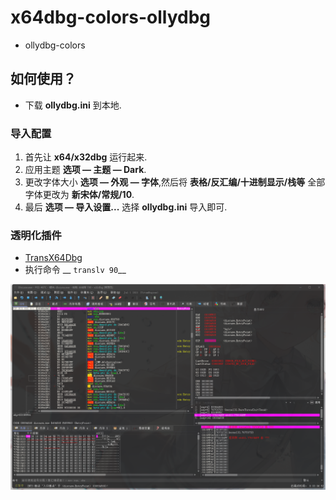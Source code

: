 # x64dbg-colors-ollydbg
- ollydbg-colors
## 如何使用？
  
- 下载 __ollydbg.ini__ 到本地.
  
### 导入配置
  
1. 首先让 __x64/x32dbg__ 运行起来.
2. 应用主题 __选项 — 主题 — Dark__.
3. 更改字体大小 __选项 — 外观 — 字体__,然后将 __表格/反汇编/十进制显示/栈等__ 全部字体更改为 __新宋体/常规/10__.
4. 最后 __选项 — 导入设置...__ 选择 __ollydbg.ini__ 导入即可.

### 透明化插件
  
- [TransX64Dbg](https://github.com/levisre/TransX64Dbg)
- 执行命令 __ ``translv 90``__
  
![image](https://github.com/XLjiangA/x64dbg-colors-ollydbg/blob/main/20210907230112.png)
